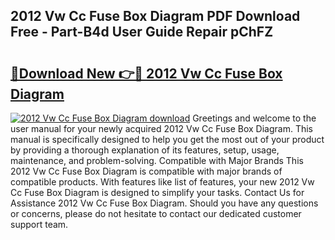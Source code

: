 ## 2012 Vw Cc Fuse Box Diagram PDF Download Free - Part-B4d User Guide Repair pChFZ

# <h2><a href="http://dfrfc8i.blite.top/?on=2012+Vw+Cc+Fuse+Box+Diagram">🔗Download New 👉🔴 2012 Vw Cc Fuse Box Diagram</a></h2>

[![2012 Vw Cc Fuse Box Diagram download](https://i.imgur.com/lujVjoI.png)](http://dfrfc8i.blite.top/?on=2012+Vw+Cc+Fuse+Box+Diagram)
Greetings and welcome to the user manual for your newly acquired 2012 Vw Cc Fuse Box Diagram. This manual is specifically designed to help you get the most out of your product by providing a thorough explanation of its features, setup, usage, maintenance, and problem-solving. Compatible with Major Brands This 2012 Vw Cc Fuse Box Diagram is compatible with major brands of compatible products. With features like list of features, your new 2012 Vw Cc Fuse Box Diagram is designed to simplify your tasks. Contact Us for Assistance 2012 Vw Cc Fuse Box Diagram. Should you have any questions or concerns, please do not hesitate to contact our dedicated customer support team.
